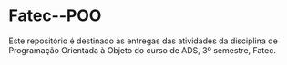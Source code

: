 # Fatec--POO
Este repositório é destinado às entregas das atividades da disciplina de Programação Orientada à Objeto do curso de ADS, 3º semestre, Fatec.
